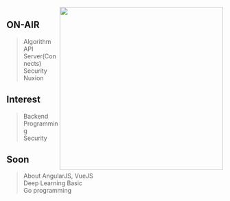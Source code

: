<img align='right' src="https://github-readme-stats.vercel.app/api/top-langs/?username=gsniper777&langs_count=8" width="380">

## ON-AIR
> Algorithm  
> API Server(Connects)  
> Security  
> Nuxion  

## Interest  
> Backend Programming  
> Security  

## Soon
> About AngularJS, VueJS    
> Deep Learning Basic  
> Go programming  
